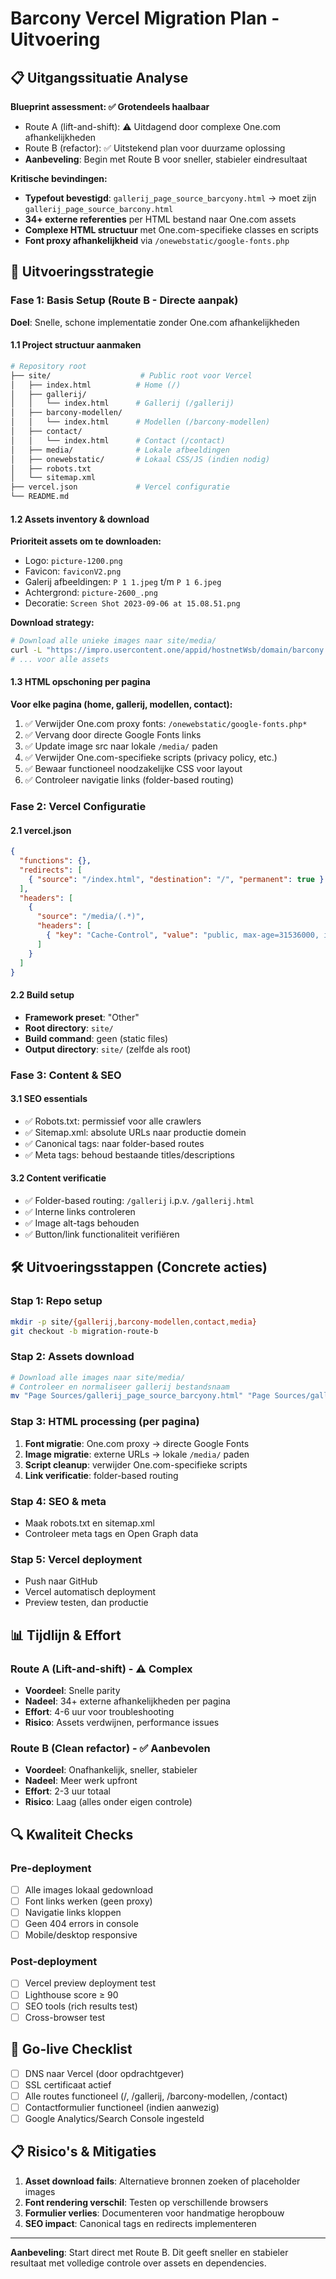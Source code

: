 # Barcony Vercel Migration Plan - Uitvoering

## 📋 Uitgangssituatie Analyse

**Blueprint assessment: ✅ Grotendeels haalbaar**
- Route A (lift-and-shift): ⚠️ Uitdagend door complexe One.com afhankelijkheden
- Route B (refactor): ✅ Uitstekend plan voor duurzame oplossing
- **Aanbeveling**: Begin met Route B voor sneller, stabieler eindresultaat

**Kritische bevindingen:**
- **Typefout bevestigd**: `gallerij_page_source_barcyony.html` → moet zijn `gallerij_page_source_barcony.html`
- **34+ externe referenties** per HTML bestand naar One.com assets
- **Complexe HTML structuur** met One.com-specifieke classes en scripts
- **Font proxy afhankelijkheid** via `/onewebstatic/google-fonts.php`

## 🎯 Uitvoeringsstrategie

### Fase 1: Basis Setup (Route B - Directe aanpak)
**Doel**: Snelle, schone implementatie zonder One.com afhankelijkheden

#### 1.1 Project structuur aanmaken
```bash
# Repository root
├── site/                    # Public root voor Vercel
│   ├── index.html          # Home (/)
│   ├── gallerij/
│   │   └── index.html      # Gallerij (/gallerij)
│   ├── barcony-modellen/
│   │   └── index.html      # Modellen (/barcony-modellen)
│   ├── contact/
│   │   └── index.html      # Contact (/contact)
│   ├── media/              # Lokale afbeeldingen
│   ├── onewebstatic/       # Lokaal CSS/JS (indien nodig)
│   ├── robots.txt
│   └── sitemap.xml
├── vercel.json             # Vercel configuratie
└── README.md
```

#### 1.2 Assets inventory & download
**Prioriteit assets om te downloaden:**
- Logo: `picture-1200.png`
- Favicon: `faviconV2.png`
- Galerij afbeeldingen: `P 1 1.jpeg` t/m `P 1 6.jpeg`
- Achtergrond: `picture-2600_.png`
- Decoratie: `Screen Shot 2023-09-06 at 15.08.51.png`

**Download strategy:**
```bash
# Download alle unieke images naar site/media/
curl -L "https://impro.usercontent.one/appid/hostnetWsb/domain/barcony.nl/media/barcony.nl/onewebmedia/picture-1200.png" -o site/media/logo.png
# ... voor alle assets
```

#### 1.3 HTML opschoning per pagina
**Voor elke pagina (home, gallerij, modellen, contact):**
1. ✅ Verwijder One.com proxy fonts: `/onewebstatic/google-fonts.php*`
2. ✅ Vervang door directe Google Fonts links
3. ✅ Update image src naar lokale `/media/` paden
4. ✅ Verwijder One.com-specifieke scripts (privacy policy, etc.)
5. ✅ Bewaar functioneel noodzakelijke CSS voor layout
6. ✅ Controleer navigatie links (folder-based routing)

### Fase 2: Vercel Configuratie

#### 2.1 vercel.json
```json
{
  "functions": {},
  "redirects": [
    { "source": "/index.html", "destination": "/", "permanent": true }
  ],
  "headers": [
    {
      "source": "/media/(.*)",
      "headers": [
        { "key": "Cache-Control", "value": "public, max-age=31536000, immutable" }
      ]
    }
  ]
}
```

#### 2.2 Build setup
- **Framework preset**: "Other"
- **Root directory**: `site/`
- **Build command**: geen (static files)
- **Output directory**: `site/` (zelfde als root)

### Fase 3: Content & SEO

#### 3.1 SEO essentials
- ✅ Robots.txt: permissief voor alle crawlers
- ✅ Sitemap.xml: absolute URLs naar productie domein
- ✅ Canonical tags: naar folder-based routes
- ✅ Meta tags: behoud bestaande titles/descriptions

#### 3.2 Content verificatie
- ✅ Folder-based routing: `/gallerij` i.p.v. `/gallerij.html`
- ✅ Interne links controleren
- ✅ Image alt-tags behouden
- ✅ Button/link functionaliteit verifiëren

## 🛠️ Uitvoeringsstappen (Concrete acties)

### Stap 1: Repo setup
```bash
mkdir -p site/{gallerij,barcony-modellen,contact,media}
git checkout -b migration-route-b
```

### Stap 2: Assets download
```bash
# Download alle images naar site/media/
# Controleer en normaliseer gallerij bestandsnaam
mv "Page Sources/gallerij_page_source_barcyony.html" "Page Sources/gallerij_page_source_barcony.html"
```

### Stap 3: HTML processing (per pagina)
1. **Font migratie**: One.com proxy → directe Google Fonts
2. **Image migratie**: externe URLs → lokale `/media/` paden
3. **Script cleanup**: verwijder One.com-specifieke scripts
4. **Link verificatie**: folder-based routing

### Stap 4: SEO & meta
- Maak robots.txt en sitemap.xml
- Controleer meta tags en Open Graph data

### Stap 5: Vercel deployment
- Push naar GitHub
- Vercel automatisch deployment
- Preview testen, dan productie

## 📊 Tijdlijn & Effort

### Route A (Lift-and-shift) - ⚠️ Complex
- **Voordeel**: Snelle parity
- **Nadeel**: 34+ externe afhankelijkheden per pagina
- **Effort**: 4-6 uur voor troubleshooting
- **Risico**: Assets verdwijnen, performance issues

### Route B (Clean refactor) - ✅ Aanbevolen
- **Voordeel**: Onafhankelijk, sneller, stabieler
- **Nadeel**: Meer werk upfront
- **Effort**: 2-3 uur totaal
- **Risico**: Laag (alles onder eigen controle)

## 🔍 Kwaliteit Checks

### Pre-deployment
- [ ] Alle images lokaal gedownload
- [ ] Font links werken (geen proxy)
- [ ] Navigatie links kloppen
- [ ] Geen 404 errors in console
- [ ] Mobile/desktop responsive

### Post-deployment
- [ ] Vercel preview deployment test
- [ ] Lighthouse score ≥ 90
- [ ] SEO tools (rich results test)
- [ ] Cross-browser test

## 🚀 Go-live Checklist

- [ ] DNS naar Vercel (door opdrachtgever)
- [ ] SSL certificaat actief
- [ ] Alle routes functioneel (/, /gallerij, /barcony-modellen, /contact)
- [ ] Contactformulier functioneel (indien aanwezig)
- [ ] Google Analytics/Search Console ingesteld

## 📋 Risico's & Mitigaties

1. **Asset download fails**: Alternatieve bronnen zoeken of placeholder images
2. **Font rendering verschil**: Testen op verschillende browsers
3. **Formulier verlies**: Documenteren voor handmatige heropbouw
4. **SEO impact**: Canonical tags en redirects implementeren

---

**Aanbeveling**: Start direct met Route B. Dit geeft sneller en stabieler resultaat met volledige controle over assets en dependencies.
